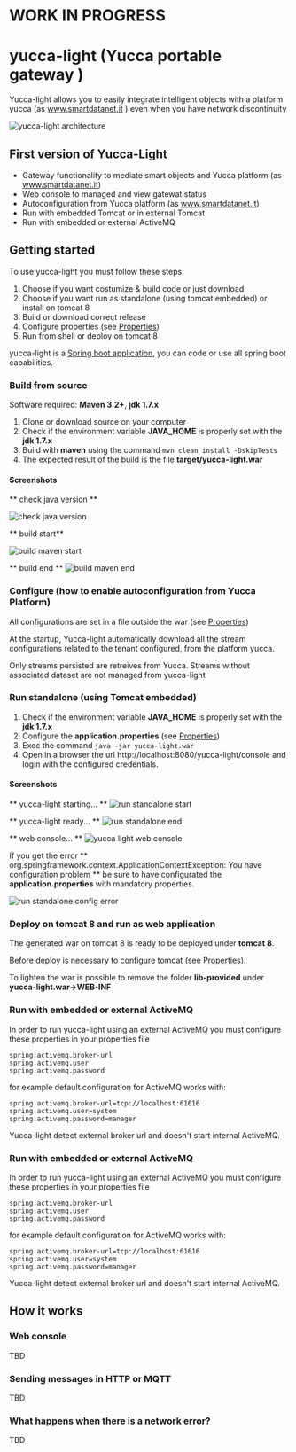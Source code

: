 WORK IN PROGRESS
=============

yucca-light (Yucca portable gateway )
=============


Yucca-light allows you to easily integrate intelligent objects with a platform yucca (as www.smartdatanet.it ) even when you have network discontinuity


![yucca-light architecture](src/site/resources/images/gwiot_arch.png)

First version of Yucca-Light
----------------------------

* Gateway functionality to mediate smart objects and Yucca platform (as www.smartdatanet.it)
* Web console to managed and view gatewat status
* Autoconfiguration from Yucca platform (as www.smartdatanet.it)
* Run with embedded Tomcat or in external Tomcat
* Run with embedded or external ActiveMQ

Getting started
---------------

To use yucca-light you must follow these steps:

1. Choose if you want costumize & build code or just download
2. Choose if you want run as standalone (using tomcat embedded) or install on tomcat 8
3. Build or download correct release
4. Configure properties (see [Properties]( PROPERTIES.md))
5. Run from shell or deploy on tomcat 8

yucca-light is a [Spring boot application](http://projects.spring.io/spring-boot/), you can code or use all spring boot capabilities.

### Build from source
Software required: **Maven 3.2+**, **jdk 1.7.x**

1. Clone or download source on your computer
2. Check if the environment variable **JAVA_HOME** is properly set with the **jdk 1.7.x** 
3. Build with **maven** using the command `mvn clean install -DskipTests`
4. The expected result of the build is the file **target/yucca-light.war**

#### Screenshots
** check java version **

![check java version](src/site/resources/images/gwiot_build_java_version_check.png)

** build start**

![build maven start](src/site/resources/images/gwiot_build_start_maven.png)

** build end **
![build maven end](src/site/resources/images/gwiot_build_end_maven.png)

### Configure (how to enable autoconfiguration from Yucca Platform)
All configurations are set in a file outside the war  (see [Properties]( PROPERTIES.md))

At the startup, Yucca-light automatically download all the stream configurations related to the tenant configured, from the platform yucca.

Only streams persisted are retreives from Yucca. Streams without associated dataset are not managed from yucca-light 

### Run standalone (using Tomcat embedded)
1. Check if the environment variable **JAVA_HOME** is properly set with the **jdk 1.7.x** 
2. Configure the **application.properties** (see [Properties]( PROPERTIES.md))
3. Exec the command `java -jar yucca-light.war`
4. Open in a browser the url http://localhost:8080/yucca-light/console and login with the configured credentials. 

#### Screenshots
** yucca-light starting... **
![run standalone start](src/site/resources/images/gwiot_run_standalone_start.png)

** yucca-light ready... **
![run standalone end](src/site/resources/images/gwiot_run_standalone_end.png)

** web console... **
![yucca light web console](src/site/resources/images/gwiot_webconsole_start.png)


If you get the error ** org.springframework.context.ApplicationContextException: You have configuration problem ** be sure to have configurated the **application.properties** with mandatory properties.

![run standalone  config error](src/site/resources/images/gwiot_run_standalone_config_error.png)

### Deploy on tomcat 8 and run as web application
The generated war on tomcat 8 is ready to be deployed under **tomcat 8**.
 
Before deploy is necessary to configure tomcat (see [Properties]( PROPERTIES.md)).

To  lighten the war is possible to remove the folder **lib-provided** under **yucca-light.war->WEB-INF**


### Run with embedded or external ActiveMQ

In order to run yucca-light using an external ActiveMQ you must configure these properties in your properties file
```
spring.activemq.broker-url
spring.activemq.user
spring.activemq.password
``` 

for example default configuration for ActiveMQ works with:
```
spring.activemq.broker-url=tcp://localhost:61616
spring.activemq.user=system
spring.activemq.password=manager
``` 

Yucca-light detect external broker url and doesn't start internal ActiveMQ.


### Run with embedded or external ActiveMQ

In order to run yucca-light using an external ActiveMQ you must configure these properties in your properties file
```
spring.activemq.broker-url
spring.activemq.user
spring.activemq.password
``` 

for example default configuration for ActiveMQ works with:
```
spring.activemq.broker-url=tcp://localhost:61616
spring.activemq.user=system
spring.activemq.password=manager
``` 

Yucca-light detect external broker url and doesn't start internal ActiveMQ.

How it works
---------------

### Web console
TBD



### Sending messages in HTTP or MQTT
TBD

### What happens when there is a network error?
TBD



